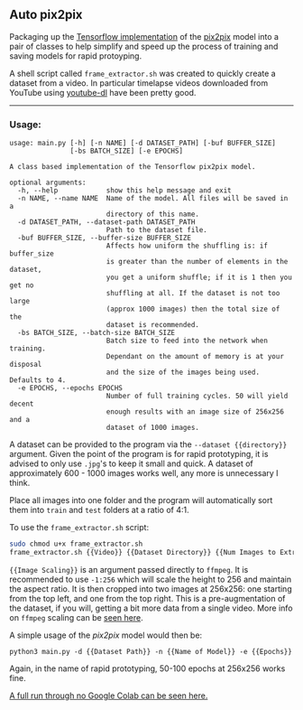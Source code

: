 ## Auto pix2pix

Packaging up the [Tensorflow implementation][tf-p2p] of the [pix2pix][p2p-paper] model into a pair of classes to help simplify and speed up the process of training and saving models for rapid protoyping.

A shell script called `frame_extractor.sh` was created to quickly create a dataset from a video. In particular timelapse videos downloaded from YouTube using [youtube-dl][yt-dl] have been pretty good.

---

### Usage:

```
usage: main.py [-h] [-n NAME] [-d DATASET_PATH] [-buf BUFFER_SIZE]
               [-bs BATCH_SIZE] [-e EPOCHS]

A class based implementation of the Tensorflow pix2pix model.

optional arguments:
  -h, --help            show this help message and exit
  -n NAME, --name NAME  Name of the model. All files will be saved in a
                        directory of this name.
  -d DATASET_PATH, --dataset-path DATASET_PATH
                        Path to the dataset file.
  -buf BUFFER_SIZE, --buffer-size BUFFER_SIZE
                        Affects how uniform the shuffling is: if buffer_size
                        is greater than the number of elements in the dataset,
                        you get a uniform shuffle; if it is 1 then you get no
                        shuffling at all. If the dataset is not too large
                        (approx 1000 images) then the total size of the
                        dataset is recommended.
  -bs BATCH_SIZE, --batch-size BATCH_SIZE
                        Batch size to feed into the network when training.
                        Dependant on the amount of memory is at your disposal
                        and the size of the images being used. Defaults to 4.
  -e EPOCHS, --epochs EPOCHS
                        Number of full training cycles. 50 will yield decent
                        enough results with an image size of 256x256 and a
                        dataset of 1000 images.
```

A dataset can be provided to the program via the `--dataset {{directory}}` argument. Given the point of the program is for rapid prototyping, it is advised to only use `.jpg`'s to keep it small and quick. A dataset of approximately 600 - 1000 images works well, any more is unnecessary I think.

Place all images into one folder and the program will automatically sort them into `train` and `test` folders at a ratio of 4:1.

To use the `frame_extractor.sh` script:

```bash
sudo chmod u+x frame_extractor.sh
frame_extractor.sh {{Video}} {{Dataset Directory}} {{Num Images to Extract}} {{Image Scaling}}
```

`{{Image Scaling}}` is an argument passed directly to `ffmpeg`. It is recommended to use `-1:256` which will scale the height to 256 and maintain the aspect ratio. It is then cropped into two images at 256x256: one starting from the top left, and one from the top right. This is a pre-augmentation of the dataset, if you will, getting a bit more data from a single video. More info on `ffmpeg` scaling can be [seen here](https://trac.ffmpeg.org/wiki/Scaling).

A simple usage of the _pix2pix_ model would then be:

```
python3 main.py -d {{Dataset Path}} -n {{Name of Model}} -e {{Epochs}}
```

Again, in the name of rapid prototyping, 50-100 epochs at 256x256 works fine.

[A full run through no Google Colab can be seen here.](https://github.com/joshmurr/cci-auto-pix2pix/blob/master/pix2pix_fungus.ipynb)


[tf-p2p]: https://www.tensorflow.org/tutorials/generative/pix2pix
[p2p-paper]: https://arxiv.org/pdf/1611.07004.pdf
[lts-paper]: https://arxiv.org/ftp/arxiv/papers/2003/2003.00902.pdf
[yt-dl]: https://github.com/ytdl-org/youtube-dl/
